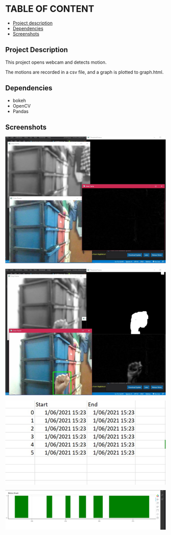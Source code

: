 # TABLE OF CONTENT

* [Project description](#project-description)
* [Dependencies](#dependencies)
* [Screenshots](#screenshots)



## Project Description

This project opens webcam and detects motion.

The motions are recorded in a csv file, and a graph is plotted to graph.html.

## Dependencies
- bokeh
- OpenCV
- Pandas

## Screenshots

![motion0](Screenshots/motion1.jpg)

![motion detector](Screenshots/motion2.jpg)

![motion2](Screenshots/motion3.jpg)

![motion3](Screenshots/motion4.jpg)
